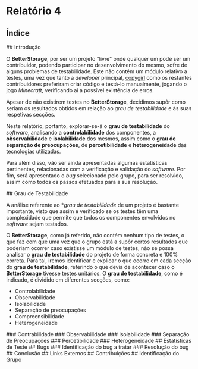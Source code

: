 # Relatório 4

## Índice

<a name="introduction">
## Introdução


O **BetterStorage**, por ser um projeto "livre" onde qualquer um pode ser um contribuidor, podendo participar no desenvolvimento do mesmo, sofre de alguns problemas de testabilidade. Este não contém um módulo relativo a testes, uma vez que tanto a *developer* principal, [copygirl](http://github.com/copygirl) como os restantes contribuidores preferiram criar código e testá-lo manualmente, jogando o jogo *Minecraft*, verificando aí a possível existência de erros.

Apesar de não existirem testes no **BetterStorage**, decidimos supôr como seriam os resultados obtidos em relação ao *grau de testabilidade* e às suas respetivas secções.

Neste relatório, portanto,  explorar-se-á o **grau de testabilidade** do *software*, analisando a **controlabilidade** dos componentes, a **observabilidade** e **isolabilidade** dos mesmos, assim como o **grau de separação de preocupações**, de **percetibilidade** e **heterogeneidade** das tecnologias utilizadas.

Para além disso, vão ser ainda apresentadas algumas estatísticas pertinentes, relacionadas com a verificação e validação do *software*.
Por fim, será apresentado o *bug* selecionado pelo grupo, para ser resolvido, assim como todos os passos efetuados para a sua resolução.


<a name="testability">
## Grau de Testabilidade


A análise referente ao **grau de testabilidade* de um projeto é bastante importante, visto que assim é verificado se os testes têm uma complexidade que permite que todos os componentes envolvidos no *software* sejam testados.

O **BetterStorage**, como já referido, não contém nenhum tipo de testes, o que faz com que uma vez que o grupo está a supôr certos resultados que poderiam ocorrer caso existisse um  módulo de testes, não se possa analisar o **grau de testabilidade** do projeto de forma concreta e 100% correta. Para tal, iremos identificar e explicar o que ocorre em cada secção do **grau de testabilidade**, referindo o que devia de acontecer caso o **BetterStorage** tivesse testes unitários.
O **grau de testabilidade**, como é indicado, é dividido em diferentes secções, como:
- Controlabilidade
- Observabilidade
- Isolabilidade
- Separação de preocupações
- Compreensibilidade
-	Heterogeneidade


<a name="controllability">
### Contrabilidade

<a name="observability">
### Observabilidade

<a name="isolateability">
### Isolabilidade

<a name="preocupations">
### Separação de Preocupações

<a name="understand">
### Percetibilidade

<a name="heterogeinidade">
### Heterogeneidade

<a name="statistics">
## Estatísticas de Teste

<a name="bugs">
## Bugs

<a name="bugid">
### Identificação do bug a tratar
<a name="bugres">
### Resolução do bug

<a name="conclusion">
## Conclusão

<a name="links">
## Links Externos

<a name="contribuitions">
## Contribuições

<a name="idgrupe">
## Identificação do Grupo

